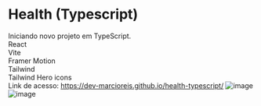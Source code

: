 # Health (Typescript)
Iniciando novo projeto em TypeScript.<br>
React<br>
Vite<br>
Framer Motion<br>
Tailwind<br>
Tailwind Hero icons<br>
Link de acesso: https://dev-marcioreis.github.io/health-typescript/
![image](https://user-images.githubusercontent.com/122680054/219117752-daf91a28-cacb-46b6-a3a5-d781df14b977.png)
![image](https://user-images.githubusercontent.com/122680054/219117901-023cbde5-f9b3-4c8f-91b8-44911b800663.png)


